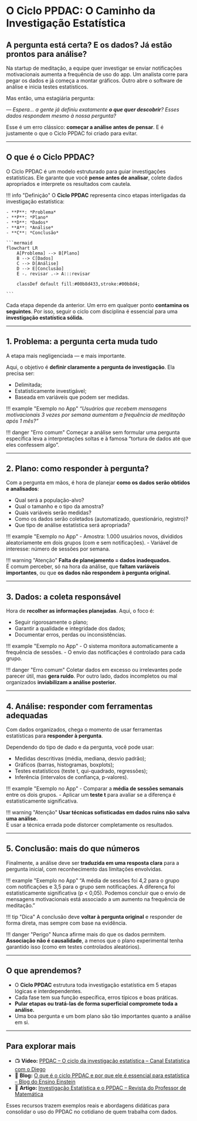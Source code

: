# O Ciclo PPDAC: O Caminho da Investigação Estatística

## A pergunta está certa? E os dados? Já estão prontos para análise?

Na startup de meditação, a equipe quer investigar se enviar notificações motivacionais aumenta a frequência de uso do app. Um analista corre para pegar os dados e já começa a montar gráficos. Outro abre o software de análise e inicia testes estatísticos.

Mas então, uma estagiária pergunta:

*— Espera... a gente já definiu exatamente **o que quer descobrir**? Esses dados respondem mesmo à nossa pergunta?*

Esse é um erro clássico: **começar a análise antes de pensar**. E é justamente o que o Ciclo PPDAC foi criado para evitar.

---

## O que é o Ciclo PPDAC?

O Ciclo PPDAC é um modelo estruturado para guiar investigações estatísticas. Ele garante que você **pense antes de analisar**, colete dados apropriados e interprete os resultados com cautela.

!!! info "Definição"
    O **Ciclo PPDAC** representa cinco etapas interligadas da investigação estatística:
    
    - **P**: *Problema*  
    - **P**: *Plano*  
    - **D**: *Dados*  
    - **A**: *Análise*  
    - **C**: *Conclusão*

    ```mermaid
    flowchart LR
        A[Problema] --> B[Plano]
        B --> C[Dados]
        C --> D[Análise]
        D --> E[Conclusão]
        E -. revisar .-> A:::revisar

        classDef default fill:#00b8d433,stroke:#00b8d4; 

    ```

Cada etapa depende da anterior. Um erro em qualquer ponto **contamina os seguintes**. Por isso, seguir o ciclo com disciplina é essencial para uma **investigação estatística sólida.**

---

## 1. **Problema**: a pergunta certa muda tudo

A etapa mais negligenciada — e mais importante.

Aqui, o objetivo é **definir claramente a pergunta de investigação**. Ela precisa ser:

- Delimitada;
- Estatisticamente investigável;
- Baseada em variáveis que podem ser medidas.

!!! example "Exemplo no App"
    *“Usuários que recebem mensagens motivacionais 3 vezes por semana aumentam a frequência de meditação após 1 mês?”*

!!! danger "Erro comum"
    Começar a análise sem formular uma pergunta específica leva a interpretações soltas e à famosa “tortura de dados até que eles confessem algo”.

---

## 2. **Plano**: como responder à pergunta?

Com a pergunta em mãos, é hora de planejar **como os dados serão obtidos e analisados**:

- Qual será a população-alvo?
- Qual o tamanho e o tipo da amostra?
- Quais variáveis serão medidas?
- Como os dados serão coletados (automatizado, questionário, registro)?
- Que tipo de análise estatística será apropriada?

!!! example "Exemplo no App"
    - Amostra: 1.000 usuários novos, divididos aleatoriamente em dois grupos (com e sem notificações).
    - Variável de interesse: número de sessões por semana.

!!! warning "Atenção"
    **Falta de planejamento = dados inadequados.**  
    É comum perceber, só na hora da análise, que **faltam variáveis importantes**, ou que **os dados não respondem à pergunta original.**

---

## 3. **Dados**: a coleta responsável

Hora de **recolher as informações planejadas**. Aqui, o foco é:

- Seguir rigorosamente o plano;
- Garantir a qualidade e integridade dos dados;
- Documentar erros, perdas ou inconsistências.

!!! example "Exemplo no App"
    - O sistema monitora automaticamente a frequência de sessões.
    - O envio das notificações é controlado para cada grupo.

!!! danger "Erro comum"
    Coletar dados em excesso ou irrelevantes pode parecer útil, mas **gera ruído**. Por outro lado, dados incompletos ou mal organizados **inviabilizam a análise posterior.**

---

## 4. **Análise**: responder com ferramentas adequadas

Com dados organizados, chega o momento de usar ferramentas estatísticas para **responder à pergunta**.

Dependendo do tipo de dado e da pergunta, você pode usar:

- Medidas descritivas (média, mediana, desvio padrão);
- Gráficos (barras, histogramas, boxplots);
- Testes estatísticos (teste t, qui-quadrado, regressões);
- Inferência (intervalos de confiança, p-valores).

!!! example "Exemplo no App"
    - Comparar a **média de sessões semanais** entre os dois grupos.
    - Aplicar um **teste t** para avaliar se a diferença é estatisticamente significativa.

!!! warning "Atenção"
    **Usar técnicas sofisticadas em dados ruins não salva uma análise.**  
    E usar a técnica errada pode distorcer completamente os resultados.

---

## 5. **Conclusão**: mais do que números

Finalmente, a análise deve ser **traduzida em uma resposta clara** para a pergunta inicial, com reconhecimento das limitações envolvidas.

!!! example "Exemplo no App"
    “A média de sessões foi 4,2 para o grupo com notificações e 3,5 para o grupo sem notificações. A diferença foi estatisticamente significativa (p < 0,05). Podemos concluir que o envio de mensagens motivacionais está associado a um aumento na frequência de meditação.”

!!! tip "Dica"
    A conclusão deve **voltar à pergunta original** e responder de forma direta, mas sempre com base na evidência.

!!! danger "Perigo"
    Nunca afirme mais do que os dados permitem.  
    **Associação não é causalidade**, a menos que o plano experimental tenha garantido isso (como em testes controlados aleatórios).


---

## O que aprendemos?

- O **Ciclo PPDAC** estrutura toda investigação estatística em 5 etapas lógicas e interdependentes.
- Cada fase tem sua função específica, erros típicos e boas práticas.
- **Pular etapas ou tratá-las de forma superficial compromete toda a análise.**
- Uma boa pergunta e um bom plano são tão importantes quanto a análise em si.

---

## Para explorar mais

- 📺 **Vídeo:** [PPDAC – O ciclo da investigação estatística – Canal Estatística com o Diego](https://www.youtube.com/watch?v=auiKDq5wGNY)
- 📖 **Blog:** [O que é o ciclo PPDAC e por que ele é essencial para estatística – Blog do Ensino Einstein](https://ensinomedicina.einstein.br/ciclo-ppdac/)
- 📄 **Artigo:** [Investigação Estatística e o PPDAC – Revista do Professor de Matemática](https://revistadoprofessor.ime.usp.br/investigacao-estatistica-e-o-ppdac/)

Esses recursos trazem exemplos reais e abordagens didáticas para consolidar o uso do PPDAC no cotidiano de quem trabalha com dados.